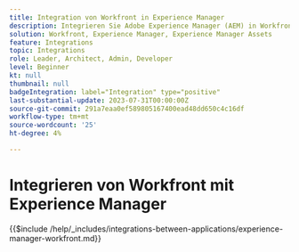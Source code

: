 ```yaml
---
title: Integration von Workfront in Experience Manager
description: Integrieren Sie Adobe Experience Manager (AEM) in Workfront, um Ihre Marketingvorgänge zu optimieren.
solution: Workfront, Experience Manager, Experience Manager Assets
feature: Integrations
topic: Integrations
role: Leader, Architect, Admin, Developer
level: Beginner
kt: null
thumbnail: null
badgeIntegration: label="Integration" type="positive"
last-substantial-update: 2023-07-31T00:00:00Z
source-git-commit: 291a7eaa0ef589805167400ead48dd650c4c16df
workflow-type: tm+mt
source-wordcount: '25'
ht-degree: 4%

---
```



# Integrieren von Workfront mit Experience Manager

{{$include /help/_includes/integrations-between-applications/experience-manager-workfront.md}}
